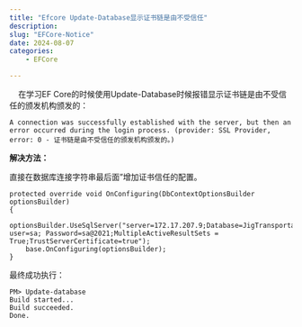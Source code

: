 ```yaml
---
title: "Efcore Update-Database显示证书链是由不受信任"
description: 
slug: "EFCore-Notice"
date: 2024-08-07
categories:
    - EFCore

---
```

&nbsp;   在学习EF Core的时候使用Update-Database时候报错显示证书链是由不受信任的颁发机构颁发的：

```
A connection was successfully established with the server, but then an error occurred during the login process. (provider: SSL Provider, error: 0 - 证书链是由不受信任的颁发机构颁发的。)
```

**解决方法：**

直接在数据库连接字符串最后面”增加证书信任的配置。

    protected override void OnConfiguring(DbContextOptionsBuilder optionsBuilder)
    {
        optionsBuilder.UseSqlServer("server=172.17.207.9;Database=JigTransportation; user=sa; Password=sa@2021;MultipleActiveResultSets = True;TrustServerCertificate=true");
        base.OnConfiguring(optionsBuilder);
    }

最终成功执行：

```
PM> Update-database
Build started...
Build succeeded.
Done.
```